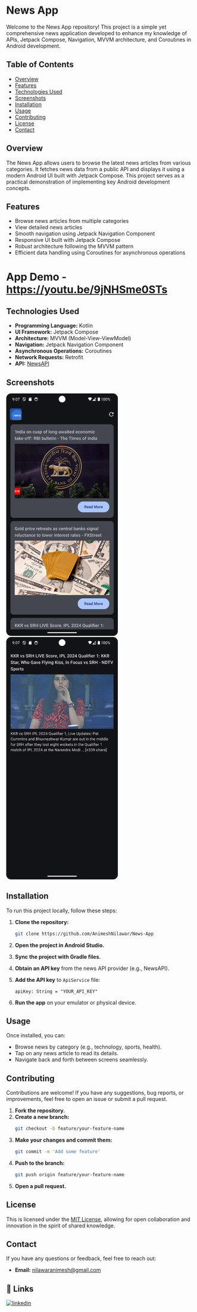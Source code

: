 # News App

Welcome to the News App repository! This project is a simple yet comprehensive news application developed to enhance my knowledge of APIs, Jetpack Compose, Navigation, MVVM architecture, and Coroutines in Android development.

## Table of Contents
- [Overview](#overview)
- [Features](#features)
- [Technologies Used](#technologies-used)
- [Screenshots](#screenshots)
- [Installation](#installation)
- [Usage](#usage)
- [Contributing](#contributing)
- [License](#license)
- [Contact](#contact)

## Overview

The News App allows users to browse the latest news articles from various categories. It fetches news data from a public API and displays it using a modern Android UI built with Jetpack Compose. This project serves as a practical demonstration of implementing key Android development concepts.

## Features

- Browse news articles from multiple categories
- View detailed news articles
- Smooth navigation using Jetpack Navigation Component
- Responsive UI built with Jetpack Compose
- Robust architecture following the MVVM pattern
- Efficient data handling using Coroutines for asynchronous operations

# App Demo - https://youtu.be/9jNHSme0STs

## Technologies Used

- **Programming Language:** Kotlin
- **UI Framework:** Jetpack Compose
- **Architecture:** MVVM (Model-View-ViewModel)
- **Navigation:** Jetpack Navigation Component
- **Asynchronous Operations:** Coroutines
- **Network Requests:** Retrofit
- **API:** [NewsAPI](https://newsapi.org/)

## Screenshots

<img src="Screenshots/Screenshot_20240522_210707.png" alt="Home Screen" width="300"/>                                             <img src="Screenshots/Screenshot_20240522_210747.png" alt="News Detail Screen" width="300"/>

## Installation

To run this project locally, follow these steps:

1. **Clone the repository:**
    ```bash
    git clone https://github.com/AnimeshNilawar/News-App
    ```

2. **Open the project in Android Studio.**

3. **Sync the project with Gradle files.**

4. **Obtain an API key** from the news API provider (e.g., NewsAPI).

5. **Add the API key** to `ApiService` file:
    ```properties
    apiKey: String = "YOUR_API_KEY"
    ```

6. **Run the app** on your emulator or physical device.

## Usage

Once installed, you can:

- Browse news by category (e.g., technology, sports, health).
- Tap on any news article to read its details.
- Navigate back and forth between screens seamlessly.

## Contributing

Contributions are welcome! If you have any suggestions, bug reports, or improvements, feel free to open an issue or submit a pull request.

1. **Fork the repository.**
2. **Create a new branch:**
    ```bash
    git checkout -b feature/your-feature-name
    ```
3. **Make your changes and commit them:**
    ```bash
    git commit -m 'Add some feature'
    ```
4. **Push to the branch:**
    ```bash
    git push origin feature/your-feature-name
    ```
5. **Open a pull request.**

## License

This is licensed under the [MIT License](https://choosealicense.com/licenses/mit/), allowing for open collaboration and innovation in the spirit of shared knowledge.

## Contact

If you have any questions or feedback, feel free to reach out:

- **Email:** nilawaranimesh@gmail.com
## 🔗 Links

[![linkedin](https://img.shields.io/badge/linkedin-0A66C2?style=for-the-badge&logo=linkedin&logoColor=white)](https://www.linkedin.com/in/animesh-nilawar/)
